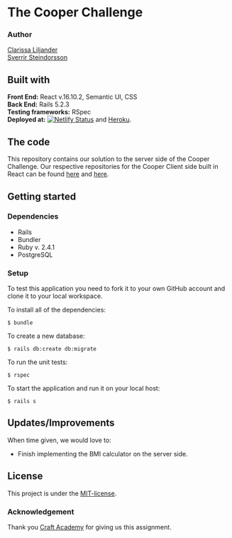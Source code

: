 # The Cooper Challenge  
### Author  
[Clarissa Liljander](https://github.com/clalil)  
[Sverrir Steindorsson](https://github.com/shsteindorsson)
## Built with  
**Front End:** React v.16.10.2, Semantic UI, CSS  
**Back End:** Rails 5.2.3  
**Testing frameworks:** RSpec  
**Deployed at:** [![Netlify Status](https://api.netlify.com/api/v1/badges/1746feec-8243-480e-8a58-1bbc5c106f26/deploy-status)](https://app.netlify.com/sites/cooper-clarissa-sverrir/deploys)  and [Heroku](https://www.heroku.com/).  

## The code   
This repository contains our solution to the server side of the Cooper Challenge. Our respective repositories for the Cooper Client side built in React can be found [here](https://github.com/clalil/Cooper-Challenge-Client) and [here](https://github.com/shsteindorsson/cooper_client).

## Getting started
### Dependencies    
* Rails   
* Bundler  
* Ruby v. 2.4.1  
* PostgreSQL  

### Setup   
To test this application you need to fork it to your own GitHub account and clone it to your local workspace.  

To install all of the dependencies:  
```
$ bundle  
```
To create a new database:  
```
$ rails db:create db:migrate  
```
To run the unit tests:  
```
$ rspec
```  
To start the application and run it on your local host:
```
$ rails s
```

## Updates/Improvements  
When time given, we would love to:  
- Finish implementing the BMI calculator on the server side.  

## License  
This project is under the [MIT-license](https://en.wikipedia.org/wiki/MIT_License).

### Acknowledgement  
Thank you [Craft Academy](https://craftacademy.se) for giving us this assignment.  
